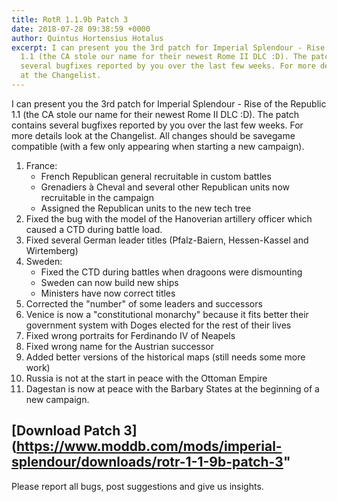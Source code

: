 ```yaml
---
title: RotR 1.1.9b Patch 3
date: 2018-07-28 09:38:59 +0000
author: Quintus Hortensius Hotalus
excerpt: I can present you the 3rd patch for Imperial Splendour - Rise of the Republic
  1.1 (the CA stole our name for their newest Rome II DLC :D). The patch contains
  several bugfixes reported by you over the last few weeks. For more details look
  at the Changelist.
---
```

I can present you the 3rd patch for Imperial Splendour - Rise of the Republic 1.1 (the CA stole our name for their newest Rome II DLC :D). The patch contains several bugfixes reported by you over the last few weeks. For more details look at the Changelist.
All changes should be savegame compatible (with a few only appearing when starting a new campaign).

 1. France:
    * French Republican general recruitable in custom battles
    * Grenadiers à Cheval and several other Republican units now recruitable in the campaign
    * Assigned the Republican units to the new tech tree
 2. Fixed the bug with the model of the Hanoverian artillery officer which caused a CTD during battle load.
 3. Fixed several German leader titles (Pfalz-Baiern, Hessen-Kassel and Wirtemberg)
 4. Sweden:
    * Fixed the CTD during battles when dragoons were dismounting
    * Sweden can now build new ships
    * Ministers have now correct titles
 5. Corrected the "number" of some leaders and successors
 6. Venice is now a "constitutional monarchy" because it fits better their government system with Doges elected for the rest of their lives
 7. Fixed wrong portraits for Ferdinando IV of Neapels
 8. Fixed wrong name for the Austrian successor
 9. Added better versions of the historical maps (still needs some more work)
10. Russia is not at the start in peace with the Ottoman Empire
11. Dagestan is now at peace with the Barbary States at the beginning of a new campaign.

## [Download Patch 3](https://www.moddb.com/mods/imperial-splendour/downloads/rotr-1-1-9b-patch-3"

Please report all bugs, post suggestions and give us insights.